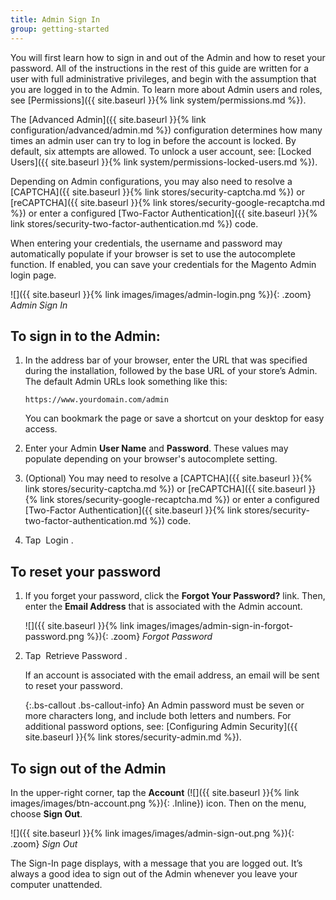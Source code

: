 ```yaml
---
title: Admin Sign In
group: getting-started
---
```


You will first learn how to sign in and out of the Admin and how to reset your password. All of the instructions in the rest of this guide are written for a user with full administrative privileges, and begin with the assumption that you are logged in to the Admin. To learn more about Admin users and roles, see [Permissions]({{ site.baseurl }}{% link system/permissions.md %}).

The [Advanced Admin]({{ site.baseurl }}{% link configuration/advanced/admin.md %}) configuration determines how many times an admin user can try to log in before the account is locked. By default, six attempts are allowed. To unlock a user account, see: [Locked Users]({{ site.baseurl }}{% link system/permissions-locked-users.md %}).

Depending on Admin configurations, you may also need to resolve a [CAPTCHA]({{ site.baseurl }}{% link stores/security-captcha.md %}) or [reCAPTCHA]({{ site.baseurl }}{% link stores/security-google-recaptcha.md %}) or enter a configured [Two-Factor Authentication]({{ site.baseurl }}{% link stores/security-two-factor-authentication.md %}) code.

When entering your credentials, the username and password may automatically populate if your browser is set to use the autocomplete function. If enabled, you can save your credentials for the Magento Admin login page.

![]({{ site.baseurl }}{% link images/images/admin-login.png %}){: .zoom}
*Admin Sign In*

## To sign in to the Admin:

1. In the address bar of your browser, enter the URL that was specified during the installation, followed by the base URL of your store’s Admin. The default Admin URLs look something like this:

       https://www.yourdomain.com/admin

   You can bookmark the page or save a shortcut on your desktop for easy access.

1. Enter your Admin **User Name** and **Password**. These values may populate depending on your browser's autocomplete setting.

1. (Optional) You may need to resolve a [CAPTCHA]({{ site.baseurl }}{% link stores/security-captcha.md %}) or [reCAPTCHA]({{ site.baseurl }}{% link stores/security-google-recaptcha.md %}) or enter a configured [Two-Factor Authentication]({{ site.baseurl }}{% link stores/security-two-factor-authentication.md %}) code.

1. Tap <span class="btn"> Login </span>.

## To reset your password

1. If you forget your password, click the **Forgot Your Password?** link. Then, enter the **Email Address** that is associated with the Admin account.

   ![]({{ site.baseurl }}{% link images/images/admin-sign-in-forgot-password.png %}){: .zoom}
   *Forgot Password*

1. Tap <span class="btn"> Retrieve Password </span>.

   If an account is associated with the email address, an email will be sent to reset your password.

   {:.bs-callout .bs-callout-info}
   An Admin password must be seven or more characters long, and include both letters and numbers. For additional password options, see: [Configuring Admin Security]({{ site.baseurl }}{% link stores/security-admin.md %}).

## To sign out of the Admin

In the upper-right corner, tap the **Account** (![]({{ site.baseurl }}{% link images/images/btn-account.png %}){: .Inline}) icon. Then on the menu, choose **Sign Out**.

![]({{ site.baseurl }}{% link images/images/admin-sign-out.png %}){: .zoom}
*Sign Out*

The Sign-In page displays, with a message that you are logged out. It’s always a good idea to sign out of the Admin whenever you leave your computer unattended.
